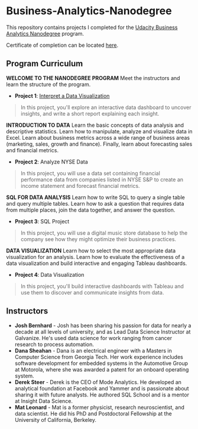 # Business-Analytics-Nanodegree
This repository contains projects I completed for the [Udacity Business Analytics Nanodegree](https://www.udacity.com/course/business-analytics-nanodegree--nd098) program.

Certificate of completion can be located [here](https://confirm.udacity.com/M79JSKSR).

## Program Curriculum
__WELCOME TO THE NANODEGREE PROGRAM__ Meet the instructors and learn the structure of the program. 

* __Project 1__: [Interpret a Data Visualization](https://github.com/hsiangj/Business-Analytics-Nanodegree/blob/master/Interpret%20a%20Data%20Visualization.pdf)
> In this project, you'll explore an interactive data dashboard to uncover insights, and write a short report explaining each insight. 

__INTRODUCTION TO DATA__ Learn the basic concepts of data analysis and descriptive statistics. Learn how to manipulate, analyze and visualize data in Excel. Learn about business metrics across a wide range of business areas (marketing, sales, growth and finance). Finally, learn about forecasting sales and financial metrics.

* __Project 2__: Analyze NYSE Data
> In this project, you will use a data set containing financial performance data from companies listed in NYSE S&P to create an income statement and forecast financial metrics.

__SQL FOR DATA ANALYSIS__ Learn how to write SQL to query a single table and query multiple tables. Learn how to ask a question that requires data from multiple places, join the data together, and answer the question.

* __Project 3__: SQL Project
> In this project, you will use a digital music store database to help the company see how they might optimize their business practices. 

__DATA VISUALIZATION__ Learn how to select the most appropriate data visualization for an analysis. Learn how to evaluate the effectiveness of a data visualization and build interactive and engaging Tableau dashboards.

* __Project 4__: Data Visualization
> In this project, you'll build interactive dashboards with Tableau and use them to discover and communicate insights from data. 


## Instructors
* __Josh Bernhard__ - Josh has been sharing his passion for data for nearly a decade at all levels of university, and as Lead Data Science Instructor at Galvanize. He's used data science for work ranging from cancer research to process automation.
* __Dana Sheahan__ - Dana is an electrical engineer with a Masters in Computer Science from Georgia Tech. Her work experience includes software development for embedded systems in the Automotive Group at Motorola, where she was awarded a patent for an onboard operating system.
* __Derek Steer__ - Derek is the CEO of Mode Analytics. He developed an analytical foundation at Facebook and Yammer and is passionate about sharing it with future analysts. He authored SQL School and is a mentor at Insight Data Science.
* __Mat Leonard__ - Mat is a former physicist, research neuroscientist, and data scientist. He did his PhD and Postdoctoral Fellowship at the University of California, Berkeley.

